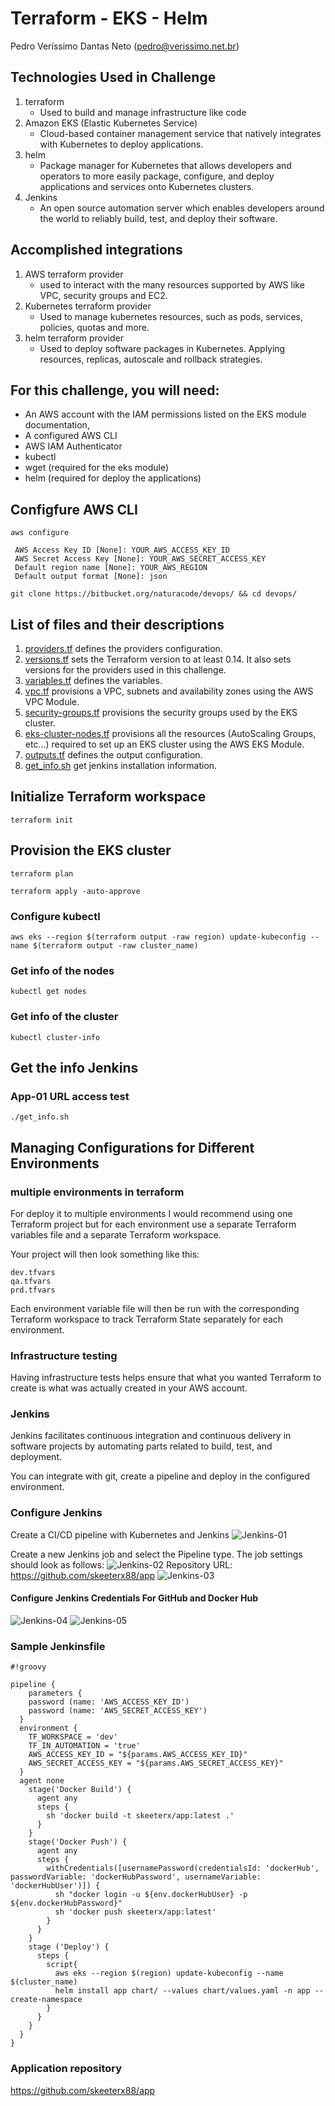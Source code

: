 # Terraform - EKS - Helm
Pedro Veríssimo Dantas Neto (pedro@verissimo.net.br)

## Technologies Used in Challenge
1. terraform
    - Used to build and manage infrastructure like code
2. Amazon EKS (Elastic Kubernetes Service)
    - Cloud-based container management service that natively integrates with Kubernetes to deploy applications. 
3. helm
    - Package manager for Kubernetes that allows developers and operators to more easily package, configure, and deploy applications and services onto Kubernetes clusters.
4. Jenkins
    - An open source automation server which enables developers around the world to reliably build, test, and deploy their software.
## Accomplished integrations
1. AWS terraform provider
    - used to interact with the many resources supported by AWS like VPC, security groups and EC2.
2. Kubernetes terraform provider
    - Used to manage kubernetes resources, such as pods, services, policies, quotas and more.
3. helm terraform provider  
    - Used to deploy software packages in Kubernetes. Applying resources, replicas, autoscale and rollback strategies.

## For this challenge, you will need:
- An AWS account with the IAM permissions listed on the EKS module documentation,
- A configured AWS CLI
- AWS IAM Authenticator
- kubectl
- wget (required for the eks module)
- helm (required for deploy the applications)

## Configfure AWS CLI
```aws configure```

     AWS Access Key ID [None]: YOUR_AWS_ACCESS_KEY_ID
     AWS Secret Access Key [None]: YOUR_AWS_SECRET_ACCESS_KEY
     Default region name [None]: YOUR_AWS_REGION
     Default output format [None]: json

```git clone https://bitbucket.org/naturacode/devops/ && cd devops/```

## List of files and their descriptions
1. [providers.tf](providers.tf) defines the providers configuration. 
2. [versions.tf](versions.tf) sets the Terraform version to at least 0.14. It also sets versions for the providers used in this challenge. 
3. [variables.tf](variables.tf) defines the variables.
4. [vpc.tf](vpc.tf) provisions a VPC, subnets and availability zones using the AWS VPC Module. 
5. [security-groups.tf](security-groups.tf) provisions the security groups used by the EKS cluster.
6. [eks-cluster-nodes.tf](eks-cluster-nodes.tf) provisions all the resources (AutoScaling Groups, etc...) required to set up an EKS cluster using the AWS EKS Module.
7. [outputs.tf](outputs.tf) defines the output configuration.
8. [get_info.sh](get_info.sh) get jenkins installation information.

## Initialize Terraform workspace
```terraform init```
## Provision the EKS cluster
```terraform plan```

```terraform apply -auto-approve```
### Configure kubectl
```aws eks --region $(terraform output -raw region) update-kubeconfig --name $(terraform output -raw cluster_name)```

### Get info of the nodes
```kubectl get nodes```

### Get info of the cluster
```kubectl cluster-info```

## Get the info Jenkins
### App-01 URL access test
```./get_info.sh```

## Managing Configurations for Different Environments
### multiple environments in terraform
For deploy it to multiple environments I would recommend using one Terraform project but for each environment use a separate Terraform variables file and a separate Terraform workspace.

Your project will then look something like this:
```
dev.tfvars
qa.tfvars
prd.tfvars
```
Each environment variable file will then be run with the corresponding Terraform workspace to track Terraform State separately for each environment.

### Infrastructure testing
Having infrastructure tests helps ensure that what you wanted Terraform to create is what was actually created in your AWS account.

### Jenkins
Jenkins facilitates continuous integration and continuous delivery in software projects by automating parts related to build, test, and deployment. 

You can integrate with git, create a pipeline and deploy in the configured environment.

### Configure Jenkins
Create a CI/CD pipeline with Kubernetes and Jenkins
![Jenkins-01](./images/jenkins-01.jpg)

Create a new Jenkins job and select the Pipeline type. The job settings should look as follows:
![Jenkins-02](./images/jenkins-02.jpg)
Repository URL: https://github.com/skeeterx88/app
![Jenkins-03](./images/jenkins-03.png)

#### Configure Jenkins Credentials For GitHub and Docker Hub
![Jenkins-04](./images/jenkins-04.png)
![Jenkins-05](./images/jenkins-05.png)

### Sample Jenkinsfile
```
#!groovy

pipeline {
    parameters {
    password (name: 'AWS_ACCESS_KEY_ID')
    password (name: 'AWS_SECRET_ACCESS_KEY')
  }
  environment {
    TF_WORKSPACE = 'dev' 
    TF_IN_AUTOMATION = 'true'
    AWS_ACCESS_KEY_ID = "${params.AWS_ACCESS_KEY_ID}"
    AWS_SECRET_ACCESS_KEY = "${params.AWS_SECRET_ACCESS_KEY}"
  }
  agent none
    stage('Docker Build') {
      agent any
      steps {
        sh 'docker build -t skeeterx/app:latest .'
      }
    }
    stage('Docker Push') {
      agent any
      steps {
        withCredentials([usernamePassword(credentialsId: 'dockerHub', passwordVariable: 'dockerHubPassword', usernameVariable: 'dockerHubUser')]) {
          sh "docker login -u ${env.dockerHubUser} -p ${env.dockerHubPassword}"
          sh 'docker push skeeterx/app:latest'
        }
      }
    }
    stage ('Deploy') {
      steps {
        script{
          aws eks --region $(region) update-kubeconfig --name $(cluster_name)
          helm install app chart/ --values chart/values.yaml -n app --create-namespace
        }
      }
    }    
  }
}
```

### Application repository
https://github.com/skeeterx88/app